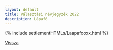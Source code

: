 ```yaml
---
layout: default
title: Választási névjegyzék 2022
description: Lápafő
---
```


{% include settlementHTMLs/Laapafooxx.html %}

[Vissza](./)